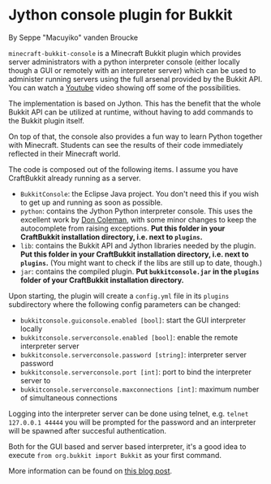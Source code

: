 # Jython console plugin for Bukkit

By Seppe "Macuyiko" vanden Broucke

`minecraft-bukkit-console` is a Minecraft Bukkit plugin which provides server administrators with a python interpreter console (either locally though a GUI or remotely with an interpreter server) which can be used to administer running servers using the full arsenal provided by the Bukkit API. You can watch a [Youtube](http://www.youtube.com/watch?v=rI3PfgCSI7Y) video showing off some of the possibilities.

The implementation is based on Jython. This has the benefit that the whole Bukkit API can be utilized at runtime, without having to add commands to the Bukkit plugin itself.

On top of that, the console also provides a fun way to learn Python together with Minecraft. Students can see the results of their code immediately reflected in their Minecraft world.

The code is composed out of the following items. I assume you have CraftBukkit already running as a server.

* `BukkitConsole`: the Eclipse Java project. You don't need this if you wish to get up and running as soon as possible.
* `python`: contains the Jython Python interpreter console. This uses the excellent work by [Don Coleman](http://don.freeshell.org/jython/), with some minor changes to keep the autocomplete from raising exceptions. **Put this folder in your CraftBukkit installation directory, i.e. next to `plugins`.**
* `lib`: contains the Bukkit API and Jython libraries needed by the plugin. **Put this folder in your CraftBukkit installation directory, i.e. next to `plugins`.** (You might want to check if the libs are still up to date, though.)
* `jar`: contains the compiled plugin. **Put `bukkitconsole.jar` in the `plugins` folder of your CraftBukkit installation directory.**

Upon starting, the plugin will create a `config.yml` file in its `plugins` subdirectory where the following config parameters can be changed:

* `bukkitconsole.guiconsole.enabled [bool]`: start the GUI interpreter locally
* `bukkitconsole.serverconsole.enabled [bool]`: enable the remote interpreter server
* `bukkitconsole.serverconsole.password [string]`: interpreter server password
* `bukkitconsole.serverconsole.port [int]`: port to bind the interpreter server to
* `bukkitconsole.serverconsole.maxconnections [int]`: maximum number of simultaneous connections

Logging into the interpreter server can be done using telnet, e.g. `telnet 127.0.0.1 44444` you will be prompted for the password and an interpreter will be spawned after succesful authentication.

Both for the GUI based and server based interpreter, it's a good idea to execute `from org.bukkit import Bukkit` as your first command.

More information can be found on [this blog post](http://blog.macuyiko.com/post/2013/a-bukkit-jython-console-plugin-for-minecraft.html).
